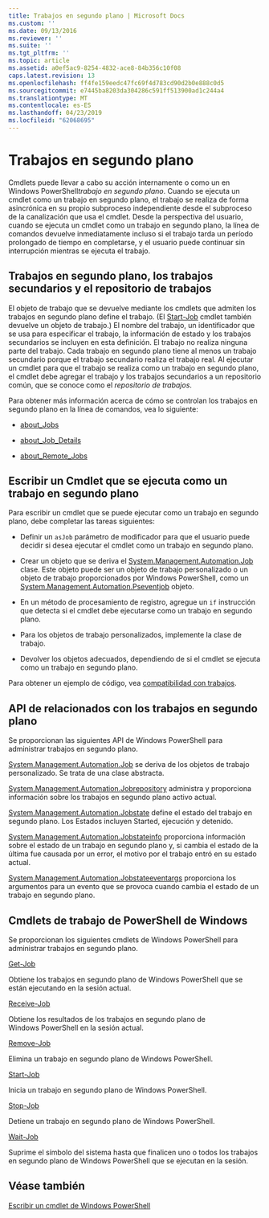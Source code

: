 ```yaml
---
title: Trabajos en segundo plano | Microsoft Docs
ms.custom: ''
ms.date: 09/13/2016
ms.reviewer: ''
ms.suite: ''
ms.tgt_pltfrm: ''
ms.topic: article
ms.assetid: a0ef5ac9-8254-4832-ace8-84b356c10f08
caps.latest.revision: 13
ms.openlocfilehash: ff4fe159eedc47fc69f4d783cd90d2b0e888c0d5
ms.sourcegitcommit: e7445ba8203da304286c591ff513900ad1c244a4
ms.translationtype: MT
ms.contentlocale: es-ES
ms.lasthandoff: 04/23/2019
ms.locfileid: "62068695"
---
```

# <a name="background-jobs"></a>Trabajos en segundo plano

Cmdlets puede llevar a cabo su acción internamente o como un en Windows PowerShell*trabajo en segundo plano*. Cuando se ejecuta un cmdlet como un trabajo en segundo plano, el trabajo se realiza de forma asincrónica en su propio subproceso independiente desde el subproceso de la canalización que usa el cmdlet. Desde la perspectiva del usuario, cuando se ejecuta un cmdlet como un trabajo en segundo plano, la línea de comandos devuelve inmediatamente incluso si el trabajo tarda un período prolongado de tiempo en completarse, y el usuario puede continuar sin interrupción mientras se ejecuta el trabajo.

## <a name="background-jobs-child-jobs-and-the-job-repository"></a>Trabajos en segundo plano, los trabajos secundarios y el repositorio de trabajos

El objeto de trabajo que se devuelve mediante los cmdlets que admiten los trabajos en segundo plano define el trabajo. (El [Start-Job](/powershell/module/Microsoft.PowerShell.Core/Start-Job) cmdlet también devuelve un objeto de trabajo.) El nombre del trabajo, un identificador que se usa para especificar el trabajo, la información de estado y los trabajos secundarios se incluyen en esta definición. El trabajo no realiza ninguna parte del trabajo. Cada trabajo en segundo plano tiene al menos un trabajo secundario porque el trabajo secundario realiza el trabajo real. Al ejecutar un cmdlet para que el trabajo se realiza como un trabajo en segundo plano, el cmdlet debe agregar el trabajo y los trabajos secundarios a un repositorio común, que se conoce como el *repositorio de trabajos*.

Para obtener más información acerca de cómo se controlan los trabajos en segundo plano en la línea de comandos, vea lo siguiente:

- [about_Jobs](/powershell/module/microsoft.powershell.core/about/about_jobs)

- [about_Job_Details](/powershell/module/microsoft.powershell.core/about/about_job_details)

- [about_Remote_Jobs](/powershell/module/microsoft.powershell.core/about/about_remote_jobs)

## <a name="writing-a-cmdlet-that-runs-as-a-background-job"></a>Escribir un Cmdlet que se ejecuta como un trabajo en segundo plano

Para escribir un cmdlet que se puede ejecutar como un trabajo en segundo plano, debe completar las tareas siguientes:

- Definir un `asJob` parámetro de modificador para que el usuario puede decidir si desea ejecutar el cmdlet como un trabajo en segundo plano.

- Crear un objeto que se deriva el [System.Management.Automation.Job](/dotnet/api/System.Management.Automation.Job) clase. Este objeto puede ser un objeto de trabajo personalizado o un objeto de trabajo proporcionados por Windows PowerShell, como un [System.Management.Automation.Pseventjob](/dotnet/api/System.Management.Automation.PSEventJob) objeto.

- En un método de procesamiento de registro, agregue un `if` instrucción que detecta si el cmdlet debe ejecutarse como un trabajo en segundo plano.

- Para los objetos de trabajo personalizados, implemente la clase de trabajo.

- Devolver los objetos adecuados, dependiendo de si el cmdlet se ejecuta como un trabajo en segundo plano.

Para obtener un ejemplo de código, vea [compatibilidad con trabajos](./how-to-support-jobs.md).

## <a name="background-job-related-apis"></a>API de relacionados con los trabajos en segundo plano

Se proporcionan las siguientes API de Windows PowerShell para administrar trabajos en segundo plano.

[System.Management.Automation.Job](/dotnet/api/System.Management.Automation.Job) se deriva de los objetos de trabajo personalizado. Se trata de una clase abstracta.

[System.Management.Automation.Jobrepository](/dotnet/api/System.Management.Automation.JobRepository) administra y proporciona información sobre los trabajos en segundo plano activo actual.

[System.Management.Automation.Jobstate](/dotnet/api/System.Management.Automation.JobState) define el estado del trabajo en segundo plano. Los Estados incluyen Started, ejecución y detenido.

[System.Management.Automation.Jobstateinfo](/dotnet/api/System.Management.Automation.JobStateInfo) proporciona información sobre el estado de un trabajo en segundo plano y, si cambia el estado de la última fue causada por un error, el motivo por el trabajo entró en su estado actual.

[System.Management.Automation.Jobstateeventargs](/dotnet/api/System.Management.Automation.JobStateEventArgs) proporciona los argumentos para un evento que se provoca cuando cambia el estado de un trabajo en segundo plano.

## <a name="windows-powershell-job-cmdlets"></a>Cmdlets de trabajo de PowerShell de Windows

Se proporcionan los siguientes cmdlets de Windows PowerShell para administrar trabajos en segundo plano.

[Get-Job](/powershell/module/Microsoft.PowerShell.Core/Get-Job)

Obtiene los trabajos en segundo plano de Windows PowerShell que se están ejecutando en la sesión actual.

[Receive-Job](/powershell/module/Microsoft.PowerShell.Core/Receive-Job)

Obtiene los resultados de los trabajos en segundo plano de Windows PowerShell en la sesión actual.

[Remove-Job](/powershell/module/Microsoft.PowerShell.Core/Remove-Job)

Elimina un trabajo en segundo plano de Windows PowerShell.

[Start-Job](/powershell/module/Microsoft.PowerShell.Core/Start-Job)

Inicia un trabajo en segundo plano de Windows PowerShell.

[Stop-Job](/powershell/module/Microsoft.PowerShell.Core/Stop-Job)

Detiene un trabajo en segundo plano de Windows PowerShell.

[Wait-Job](/powershell/module/Microsoft.PowerShell.Core/Wait-Job)

Suprime el símbolo del sistema hasta que finalicen uno o todos los trabajos en segundo plano de Windows PowerShell que se ejecutan en la sesión.

## <a name="see-also"></a>Véase también

[Escribir un cmdlet de Windows PowerShell](./writing-a-windows-powershell-cmdlet.md)
